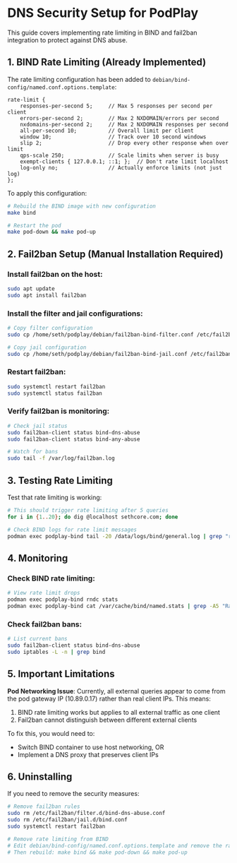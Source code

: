 # DNS Security Setup for PodPlay

This guide covers implementing rate limiting in BIND and fail2ban integration to protect against DNS abuse.

## 1. BIND Rate Limiting (Already Implemented)

The rate limiting configuration has been added to `debian/bind-config/named.conf.options.template`:

```
rate-limit {
    responses-per-second 5;     // Max 5 responses per second per client
    errors-per-second 2;        // Max 2 NXDOMAIN/errors per second
    nxdomains-per-second 2;     // Max 2 NXDOMAIN responses per second
    all-per-second 10;          // Overall limit per client
    window 10;                  // Track over 10 second windows
    slip 2;                     // Drop every other response when over limit
    qps-scale 250;              // Scale limits when server is busy
    exempt-clients { 127.0.0.1; ::1; };  // Don't rate limit localhost
    log-only no;                // Actually enforce limits (not just log)
};
```

To apply this configuration:

```bash
# Rebuild the BIND image with new configuration
make bind

# Restart the pod
make pod-down && make pod-up
```

## 2. Fail2ban Setup (Manual Installation Required)

### Install fail2ban on the host:
```bash
sudo apt update
sudo apt install fail2ban
```

### Install the filter and jail configurations:
```bash
# Copy filter configuration
sudo cp /home/seth/podplay/debian/fail2ban-bind-filter.conf /etc/fail2ban/filter.d/bind-dns-abuse.conf

# Copy jail configuration
sudo cp /home/seth/podplay/debian/fail2ban-bind-jail.conf /etc/fail2ban/jail.d/bind.conf
```

### Restart fail2ban:
```bash
sudo systemctl restart fail2ban
sudo systemctl status fail2ban
```

### Verify fail2ban is monitoring:
```bash
# Check jail status
sudo fail2ban-client status bind-dns-abuse
sudo fail2ban-client status bind-any-abuse

# Watch for bans
sudo tail -f /var/log/fail2ban.log
```

## 3. Testing Rate Limiting

Test that rate limiting is working:
```bash
# This should trigger rate limiting after 5 queries
for i in {1..20}; do dig @localhost sethcore.com; done

# Check BIND logs for rate limit messages
podman exec podplay-bind tail -20 /data/logs/bind/general.log | grep "rate limit"
```

## 4. Monitoring

### Check BIND rate limiting:
```bash
# View rate limit drops
podman exec podplay-bind rndc stats
podman exec podplay-bind cat /var/cache/bind/named.stats | grep -A5 "Rate limit"
```

### Check fail2ban bans:
```bash
# List current bans
sudo fail2ban-client status bind-dns-abuse
sudo iptables -L -n | grep bind
```

## 5. Important Limitations

**Pod Networking Issue**: Currently, all external queries appear to come from the pod gateway IP (10.89.0.17) rather than real client IPs. This means:

1. BIND rate limiting works but applies to all external traffic as one client
2. Fail2ban cannot distinguish between different external clients

To fix this, you would need to:
- Switch BIND container to use host networking, OR
- Implement a DNS proxy that preserves client IPs

## 6. Uninstalling

If you need to remove the security measures:

```bash
# Remove fail2ban rules
sudo rm /etc/fail2ban/filter.d/bind-dns-abuse.conf
sudo rm /etc/fail2ban/jail.d/bind.conf
sudo systemctl restart fail2ban

# Remove rate limiting from BIND
# Edit debian/bind-config/named.conf.options.template and remove the rate-limit block
# Then rebuild: make bind && make pod-down && make pod-up
```